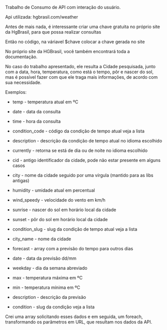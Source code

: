 Trabalho de Consumo de API com interação do usuário.

Api utilizada: hgbrasil.com/weather

Antes de mais nada, é interessante criar uma chave gratuita no próprio site da HgBrasil, para que possa realizar consultas

Então no código, na váriavel $chave colocar a chave gerada no site 

No próprio site da HGBrasil, você também encontrará toda a documentação.

No caso do trabalho apresentado, ele resulta a Cidade pesquisada, junto com a data, hora, temperatura, como está o tempo, pôr e nascer do sol,
mas é possível fazer com que ele traga mais informações, de acordo com sua necessidade.

Exemplos:

- temp - temperatura atual em ºC

- date - data da consulta

-  time - hora da consulta

-  condition_code - código da condição de tempo atual veja a lista

-  description - descrição da condição de tempo atual no idioma escolhido

-  currently - retorna se está de dia ou de noite no idioma escolhido

-  cid - antigo identificador da cidade, pode não estar presente em alguns casos

-  city - nome da cidade seguido por uma vírgula (mantido para as libs antigas)

-  humidity - umidade atual em percentual

-  wind_speedy - velocidade do vento em km/h

-  sunrise - nascer do sol em horário local da cidade

-  sunset - pôr do sol em horário local da cidade

-  condition_slug - slug da condição de tempo atual veja a lista

-  city_name - nome da cidade

-  forecast - array com a previsão do tempo para outros dias

-  date - data da previsão dd/mm

-  weekday - dia da semana abreviado

-  max - temperatura máxima em ºC

-  min - temperatura mínima em ºC

-  description - descrição da previsão

-  condition - slug da condição veja a lista

Crei uma array solicitando esses dados e em seguida, um foreach, transformando os parâmetros em URL, que resultam nos dados da API.


